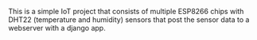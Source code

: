 This is a simple IoT project that consists of multiple ESP8266 chips with DHT22 (temperature and humidity) sensors that post the sensor data to a webserver with a django app.
